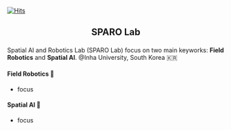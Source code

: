 [![Hits](https://hits.seeyoufarm.com/api/count/incr/badge.svg?url=https%3A%2F%2Fgithub.com%2Fsparolab&count_bg=%2379C83D&title_bg=%23555555&icon=&icon_color=%23E7E7E7&title=hits&edge_flat=false)](https://hits.seeyoufarm.com)

<h2 align="center"> <p> SPARO Lab </p></h2>

Spatial AI and Robotics Lab (SPARO Lab) focus on two main keyworks: **Field Robotics** and **Spatial AI**. @Inha University, South Korea 🇰🇷

#### Field Robotics 🤖
- focus

#### Spatial AI 🧠
- focus
